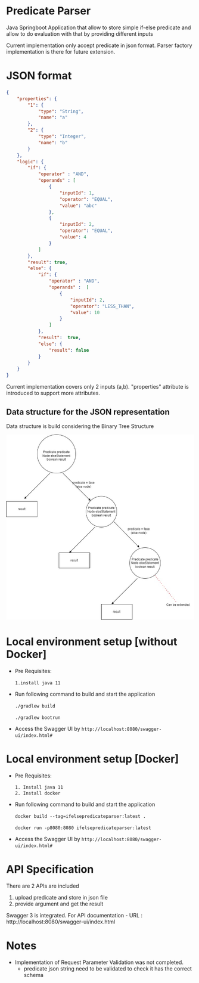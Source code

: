 # Predicate Parser

Java Springboot Application that allow to store simple if-else predicate and allow to do evaluation with that by providing different inputs

Current implementation only accept predicate in json format. Parser factory implementation is there for future extension.

# JSON format
```json
{
	"properties": {
		"1": {
			"type": "String",
			"name": "a"
		},
		"2": {
			"type": "Integer",
			"name": "b"
		}
	},
	"logic": {
		"if": {
			"operator" : "AND",
			"operands" : [
				{
					"inputId": 1,
					"operator": "EQUAL",
					"value": "abc"
				},
				{
					"inputId": 2,
					"operator": "EQUAL",
					"value": 4
				}
			]
		},
		"result": true,
		"else": {
			"if": {
				"operator" : "AND",
				"operands" :  [
					{
						"inputId": 2,
						"operator": "LESS_THAN",
						"value": 10
					}
				]
			},
			"result":  true,
			"else": {
				"result": false
			}
		}
	}
}
```

Current implementation covers only 2 inputs (a,b). "properties" attribute is introduced to support more attributes. 

## Data structure for the JSON representation

Data structure is build considering the Binary Tree Structure

![text](img.jpg)


# Local environment setup [without Docker]
- Pre Requisites:

  ``1.install java 11``
- Run following command to build and start the application

  ``./gradlew build``

  ``./gradlew bootrun``
- Access the Swagger UI by ``http://localhost:8080/swagger-ui/index.html#``

# Local environment setup [Docker]
- Pre Requisites:

  ```
  1. Install java 11
  2. Install docker
  ```

- Run following command to build and start the application

  ``docker build --tag=ifelsepredicateparser:latest .``

  ``docker run -p8080:8080 ifelsepredicateparser:latest``
- Access the Swagger UI by ``http://localhost:8080/swagger-ui/index.html#``

# API Specification

There are 2 APIs are included
  1. upload predicate and store in json file
  2. provide argument and get the result 
 
Swagger 3 is integrated. For API documentation 
     - URL : http://localhost:8080/swagger-ui/index.html

# Notes
* Implementation of Request Parameter Validation was not completed. 
  * predicate json string need to be validated to  check it has the correct schema
